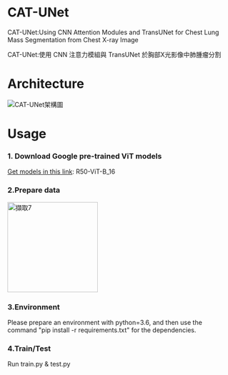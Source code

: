 # CAT-UNet
CAT-UNet:Using CNN Attention Modules and TransUNet for Chest Lung Mass Segmentation from Chest X-ray Image

CAT-UNet:使用 CNN 注意力模組與 TransUNet 於胸部X光影像中肺腫瘤分割


# Architecture 
![CAT-UNet架構圖](https://user-images.githubusercontent.com/109962468/189515819-4d99263c-6f5f-4ab1-a03b-c9d0d9a84983.PNG)

# Usage
### 1. Download Google pre-trained ViT models ### 
[Get models in this link](https://console.cloud.google.com/storage/browser/vit_models;tab=objects?prefix=&forceOnObjectsSortingFiltering=false): R50-ViT-B_16


### 2.Prepare data ###
<img width="202" alt="擷取7" src="https://user-images.githubusercontent.com/109962468/190899629-97fe130e-5913-4400-947b-02939004f29e.PNG">

            
### 3.Environment ###
Please prepare an environment with python=3.6, and then use the command "pip install -r requirements.txt" for the dependencies.

### 4.Train/Test ###
Run train.py & test.py
